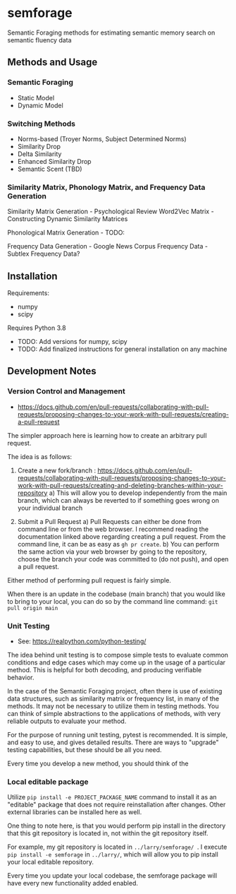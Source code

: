 # semforage

Semantic Foraging methods for estimating semantic memory search on semantic fluency data

## Methods and Usage

### Semantic Foraging
- Static Model 
- Dynamic Model
### Switching Methods
- Norms-based (Troyer Norms, Subject Determined Norms)
- Similarity Drop
- Delta Similarity
- Enhanced Similarity Drop
- Semantic Scent (TBD)

### Similarity Matrix, Phonology Matrix, and Frequency Data Generation 
Similarity Matrix Generation
    - Psychological Review Word2Vec Matrix
    - Constructing Dynamic Similarity Matrices

Phonological Matrix Generation
    - TODO:

Frequency Data Generation
    - Google News Corpus Frequency Data
    - Subtlex Frequency Data? 

## Installation

Requirements:
- numpy
- scipy

Requires Python 3.8 

- TODO: Add versions for numpy, scipy
- TODO: Add finalized instructions for general installation on any machine

## Development Notes

### Version Control and Management
- https://docs.github.com/en/pull-requests/collaborating-with-pull-requests/proposing-changes-to-your-work-with-pull-requests/creating-a-pull-request

The simpler approach here is learning how to create an arbitrary pull request.

The idea is as follows:

1) Create a new fork/branch : https://docs.github.com/en/pull-requests/collaborating-with-pull-requests/proposing-changes-to-your-work-with-pull-requests/creating-and-deleting-branches-within-your-repository
    a) This will allow you to develop independently from the main branch, which can always be reverted to if something goes wrong on your individual branch

2) Submit a Pull Request
    a) Pull Requests can either be done from command line or from the web browser. I recommend reading the documentation linked above regarding creating a pull request. From the command line, it can be as easy as ` gh pr create `.
    b) You can perform the same action via your web browser by going to the repository, choose the branch your code was committed to (do not push), and open a pull request.

Either method of performing pull request is fairly simple.

When there is an update in the codebase (main branch) that you would like to bring to your local, you can do so by the command line command:
``` git pull origin main ```

### Unit Testing
- See: https://realpython.com/python-testing/

The idea behind unit testing is to compose simple tests to evaluate common conditions and edge cases which may come up in the usage of a particular method. This is helpful for both decoding, and producing verifiable behavior. 

In the case of the Semantic Foraging project, often there is use of existing data structures, such as similarity matrix or frequency list, in many of the methods. It may not be necessary to utilize them in testing methods. You can think of simple abstractions to the applications of methods, with very reliable outputs to evaluate your method. 

For the purpose of running unit testing, pytest is recommended. It is simple, and easy to use, and gives detailed results. There are ways to "upgrade" testing capabilities, but these should be all you need.

Every time you develop a new method, you should think of the

### Local editable package

Utilize `pip install -e PROJECT_PACKAGE_NAME` command to install it as an
"editable" package that does not require reinstallation after changes. Other external libraries can be installed here as well.

One thing to note here, is that you would perform pip install in the directory that this git repository is located in, not within the git repository itself. 

For example, my git repository is located in `../larry/semforage/ `. I execute `pip install -e semforage` in `../larry/`, which will allow you to pip install your local editable repository. 

Every time you update your local codebase, the semforage package will have every new functionality added enabled.
